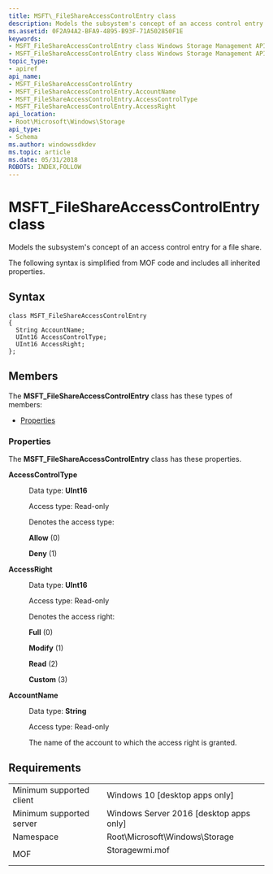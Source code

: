 ```yaml
---
title: MSFT\_FileShareAccessControlEntry class
description: Models the subsystem's concept of an access control entry for a file share.
ms.assetid: 0F2A94A2-BFA9-4895-B93F-71A502850F1E
keywords:
- MSFT_FileShareAccessControlEntry class Windows Storage Management API
- MSFT_FileShareAccessControlEntry class Windows Storage Management API , described
topic_type:
- apiref
api_name:
- MSFT_FileShareAccessControlEntry
- MSFT_FileShareAccessControlEntry.AccountName
- MSFT_FileShareAccessControlEntry.AccessControlType
- MSFT_FileShareAccessControlEntry.AccessRight
api_location:
- Root\Microsoft\Windows\Storage
api_type:
- Schema
ms.author: windowssdkdev
ms.topic: article
ms.date: 05/31/2018
ROBOTS: INDEX,FOLLOW
---
```


# MSFT\_FileShareAccessControlEntry class

Models the subsystem's concept of an access control entry for a file share.

The following syntax is simplified from MOF code and includes all inherited properties.

## Syntax

``` syntax
class MSFT_FileShareAccessControlEntry
{
  String AccountName;
  UInt16 AccessControlType;
  UInt16 AccessRight;
};
```

## Members

The **MSFT\_FileShareAccessControlEntry** class has these types of members:

-   [Properties](#properties)

### Properties

The **MSFT\_FileShareAccessControlEntry** class has these properties.

<dl> <dt>

**AccessControlType**
</dt> <dd> <dl> <dt>

Data type: **UInt16**
</dt> <dt>

Access type: Read-only
</dt> </dl>

Denotes the access type:

<dl> <dt>

<span id="Allow"></span><span id="allow"></span><span id="ALLOW"></span>**Allow** (0)
</dt> <dt>

<span id="Deny"></span><span id="deny"></span><span id="DENY"></span>**Deny** (1)
</dt> </dl>

</dd> <dt>

**AccessRight**
</dt> <dd> <dl> <dt>

Data type: **UInt16**
</dt> <dt>

Access type: Read-only
</dt> </dl>

Denotes the access right:

<dl> <dt>

<span id="Full"></span><span id="full"></span><span id="FULL"></span>**Full** (0)
</dt> <dt>

<span id="Modify"></span><span id="modify"></span><span id="MODIFY"></span>**Modify** (1)
</dt> <dt>

<span id="Read"></span><span id="read"></span><span id="READ"></span>**Read** (2)
</dt> <dt>

<span id="Custom"></span><span id="custom"></span><span id="CUSTOM"></span>**Custom** (3)
</dt> </dl>

</dd> <dt>

**AccountName**
</dt> <dd> <dl> <dt>

Data type: **String**
</dt> <dt>

Access type: Read-only
</dt> </dl>

The name of the account to which the access right is granted.

</dd> </dl>

## Requirements



|                                     |                                                                                           |
|-------------------------------------|-------------------------------------------------------------------------------------------|
| Minimum supported client<br/> | Windows 10 \[desktop apps only\]<br/>                                               |
| Minimum supported server<br/> | Windows Server 2016 \[desktop apps only\]<br/>                                      |
| Namespace<br/>                | Root\\Microsoft\\Windows\\Storage<br/>                                              |
| MOF<br/>                      | <dl> <dt>Storagewmi.mof</dt> </dl> |



 

 





